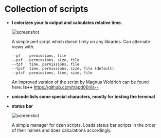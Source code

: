 # Collection of scripts

*   __l colorizes your ls output and calculates relative time.__

	![screenshot](http://mattias.svanstrom.nu/l-script.png)

    A simple perl script which doesn't rely on any libraries. Can alternate views with:

        --pf    permissions, file
        --psf   permissions, size, file
        --tpf   time, permissions, file
        --tpsf  time, permissions, size, file (default)
        --ptsf  permissions, time, size, file

    An improved version of the script by Magnus Woldrich can be found here:
    __ls++__ <https://github.com/trapd00r/ls-->

*   __unicode lists some special characters, mostly for testing the terminal__

*   __status bar__

	![screenshot](http://mattias.svanstrom.nu/statusbar-script.png)
	
	A simple manager for dzen scripts. Loads status bar scripts in the order of their names and does calculations accordingly.
